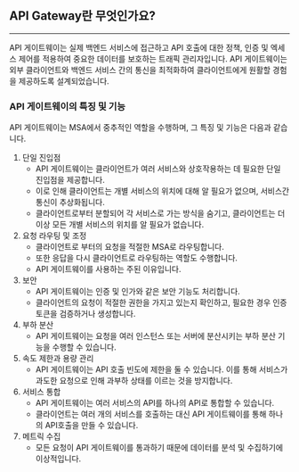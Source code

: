 ## API Gateway란 무엇인가요?

---

API 게이트웨이는 실제 백엔드 서비스에 접근하고 API 호출에 대한 정책, 인증 및 엑세스 제어를 적용하여 중요한 데이터를 보호하는 트래픽 관리자입니다.
API 게이트웨이는 외부 클라이언트와 백엔드 서비스 간의 통신을 최적화하여 클라이언트에게 원활할 경험을 제공하도록 설계되었습니다.

### API 게이트웨이의 특징 및 기능

API 게이트웨이는 MSA에서 중추적인 역할을 수행하며, 그 특징 및 기능은 다음과 같습니다.

1. 단일 진입점
   - API 게이트웨이는 클라이언트가 여러 서비스와 상호작용하는 데 필요한 단일 진입점을 제공합니다.
   - 이로 인해 클라이언트는 개별 서비스의 위치에 대해 알 필요가 없으며, 서비스간 통신이 추상화됩니다.
   - 클라이언트로부터 분할되어 각 서비스로 가는 방식을 숨기고, 클라이언트는 더 이상 모든 개별 서비스의 위치를 알 필요가 없습니다.
2. 요청 라우팅 및 조정
   - 클라이언트로 부터의 요청을 적절한 MSA로 라우팅합니다.
   - 또한 응답을 다시 클라이언트로 라우팅하는 역할도 수행합니다.
   - API 게이트웨이를 사용하는 주된 이유입니다.
3. 보안
   - API 게이트웨이는 인증 및 인가와 같은 보안 기능도 처리합니다.
   - 클라이언트의 요청이 적절한 권한을 가지고 있는지 확인하고, 필요한 경우 인증 토큰을 검증하거나 생성합니다.
4. 부하 분산
   - API 게이트웨이는 요청을 여러 인스턴스 또는 서버에 분산시키는 부하 분산 기능을 수행할 수 있습니다.
5. 속도 제한과 용량 관리
   - API 게이트웨이는 API 호출 빈도에 제한을 둘 수 있습니다. 이를 통해 서비스가 과도한 요청으로 인해 과부하 상태를 이르는 것을 방지합니다.
6. 서비스 통합
   - API 게이트웨이는 여러 서비스의 API를 하나의 API로 통합할 수 있습니다.
   - 클라이언트는 여러 개의 서비스를 호출하는 대신 API 게이트웨이를 통해 하나의 API호출을 만들 수 있습니다.
7. 메트릭 수집
   - 모든 요청이 API 게이트웨이를 통과하기 때문에 데이터를 분석 및 수집하기에 이상적입니다.
